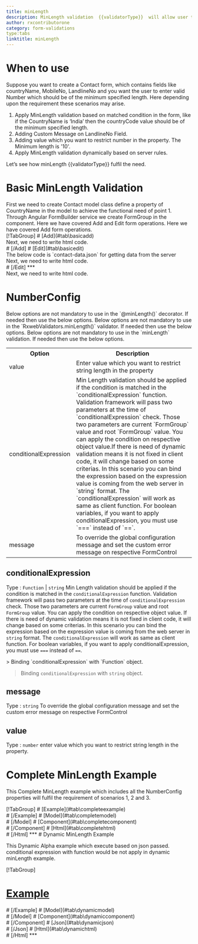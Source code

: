 ```yaml
---
title: minLength 
description: MinLength validation  {{validatorType}}  will allow user to enter the input length matching the minimum length value parameter.
author: rxcontributorone
category: form-validations
type:tabs
linktitle: minLength
---
```

# When to use
Suppose you want to create a Contact form, which contains fields like countryName, MobileNo, LandlineNo and you want the user to enter valid  Number which should be of the minimum specified length. Here depending upon the requirement these scenarios may arise.
<ol class='showHideElement'>
<li>Apply MinLength validation based on matched condition in the form, like if the CountryName is ‘India’ then the countryCode value  should be of the minimum specified length.</li>
<li>Adding Custom Message on LandlineNo Field.</li>
<li>Adding value which you want to restrict number in the property. The Minimum length is '10'. </li>
<data-scope scope="['decorator','validator']">
<li>Apply MinLength validation dynamically based on server rules.</li>
</data-scope>
</ol>
Let’s see how minLength {{validatorType}} fulfil the need.

# Basic MinLength Validation

<data-scope scope="['decorator','template-driven-directives','template-driven-decorators']">
First we need to create Contact model class define a property of CountryName in the model to achieve the functional need of point 1.
<div component="app-code" key="minLength-add-model"></div> 
</data-scope>
Through Angular FormBuilder service we create FormGroup in the component.
<data-scope scope="['decorator']">
Here we have covered Add and Edit form operations. 
</data-scope>

<data-scope scope="['validator','template-driven-directives','template-driven-decorators']">
Here we have covered Add form operations. 
</data-scope> 

<data-scope scope="['decorator']">
<div component="app-tabs" key="basic-operations"></div>
[!TabGroup]
# [Add](#tab\basicadd)
<div component="app-code" key="minLength-add-component"></div> 
Next, we need to write html code.
<div component="app-code" key="minLength-add-html"></div> 
<div component="app-example-runner" ref-component="app-minLength-add"></div>
# [/Add]
# [Edit](#tab\basicedit)
<div component="app-code" key="minLength-edit-component"></div> 
The below code is `contact-data.json` for getting data from the server
<div component="app-code" key="minLength-edit-json"></div> 
Next, we need to write html code.
<div component="app-code" key="minLength-edit-html"></div> 
<div component="app-example-runner" ref-component="app-minLength-edit"></div>
# [/Edit]
***
</data-scope>

<data-scope scope="['validator','template-driven-directives','template-driven-decorators']">
<div component="app-code" key="minLength-add-component"></div> 
Next, we need to write html code.
<div component="app-code" key="minLength-add-html"></div> 
<div component="app-example-runner" ref-component="app-minLength-add"></div>
</data-scope>

# NumberConfig 

<data-scope scope="['decorator']">
Below options are not mandatory to use in the `@minLength()` decorator. If needed then use the below options.
</data-scope>

<data-scope scope="['validator']">
Below options are not mandatory to use in the `RxwebValidators.minLength()` validator. If needed then use the below options.
</data-scope>

<data-scope scope="['template-driven-directives','template-driven-decorators']">
Below options are not mandatory to use in the `minLength` validation. If needed then use the below options.
</data-scope>

<table class="table table-bordered table-striped showHideElement">
<tr><th>Option</th><th>Description</th></tr>
<tr><td><a (click)='scrollTo("#value")' title="value">value</a></td><td>Enter value which you want to restrict string length in the property</td></tr>
<tr><td><a  (click)='scrollTo("#conditionalExpression")' title="conditionalExpression">conditionalExpression</a></td><td>Min Length validation should be applied if the condition is matched in the `conditionalExpression` function. Validation framework will pass two parameters at the time of `conditionalExpression` check. Those two parameters are current `FormGroup` value and root `FormGroup` value. You can apply the condition on respective object value.If there is need of dynamic validation means it is not fixed in client code, it will change based on some criterias. In this scenario you can bind the expression based on the expression value is coming from the web server in `string` format. The `conditionalExpression` will work as same as client function. For boolean variables, if you want to apply conditionalExpression, you must use `===` instead of `==`.</td></tr>
<tr><td><a  (click)='scrollTo("#message")' title="message">message</a></td><td>To override the global configuration message and set the custom error message on respective FormControl</td></tr>
</table>

## conditionalExpression 
Type :  `Function`  |  `string` 
Min Length validation should be applied if the condition is matched in the `conditionalExpression` function. Validation framework will pass two parameters at the time of `conditionalExpression` check. Those two parameters are current `FormGroup` value and root `FormGroup` value. You can apply the condition on respective object value.
If there is need of dynamic validation means it is not fixed in client code, it will change based on some criterias. In this scenario you can bind the expression based on the expression value is coming from the web server in `string` format. The `conditionalExpression` will work as same as client function. For boolean variables, if you want to apply conditionalExpression, you must use `===` instead of `==`.

<data-scope scope="['validator','decorator']">
> Binding `conditionalExpression` with `Function` object.
<div component="app-code" key="minLength-conditionalExpressionExampleFunction-model"></div> 
</data-scope>

> Binding `conditionalExpression` with `string` object.
<div component="app-code" key="minLength-conditionalExpressionExampleString-model"></div> 

<div component="app-example-runner" ref-component="app-minLength-conditionalExpression" title="minLength {{validatorType}} with conditionalExpression" key="conditionalExpression"></div>

## message 
Type :  `string` 
To override the global configuration message and set the custom error message on respective FormControl

<div component="app-code" key="minLength-messageExample-model"></div> 
<div component="app-example-runner" ref-component="app-minLength-message" title="minLength {{validatorType}} with message" key="message"></div>

## value 
Type :  `number` 
enter value which you want to restrict string length in the property.

<div component="app-code" key="minLength-valueExample-model"></div> 
<div component="app-example-runner" ref-component="app-minLength-value" title="minLength {{validatorType}} with value" key="value"></div>

# Complete MinLength Example

This Complete MinLength example which includes all the NumberConfig properties will fulfil the requirement of scenarios 1, 2 and 3.

<div component="app-tabs" key="complete"></div>
[!TabGroup]
# [Example](#tab\completeexample)
<div component="app-example-runner" ref-component="app-minLength-complete"></div>
# [/Example]
<data-scope scope="['decorator','template-driven-directives','template-driven-decorators']">
# [Model](#tab\completemodel)
<div component="app-code" key="minLength-complete-model"></div> 
# [/Model]
</data-scope>
# [Component](#tab\completecomponent)
<div component="app-code" key="minLength-complete-component"></div> 
# [/Component]
# [Html](#tab\completehtml)
<div component="app-code" key="minLength-complete-html"></div> 
# [/Html]
***

<data-scope scope="['decorator','validator']">
# Dynamic MinLength Example

This Dynamic Alpha example which execute based on json passed. conditional expression with function would be not apply in dynamic minLength example. 

<div component="app-tabs" key="dynamic"></div>

[!TabGroup]
# [Example](#tab\dynamicexample)
<div component="app-example-runner" ref-component="app-minLength-dynamic"></div>
# [/Example]
<data-scope scope="['decorator']">
# [Model](#tab\dynamicmodel)
<div component="app-code" key="minLength-dynamic-model"></div>
# [/Model]
</data-scope>
# [Component](#tab\dynamiccomponent)
<div component="app-code" key="minLength-dynamic-component"></div>
# [/Component]
# [Json](#tab\dynamicjson)
<div component="app-code" key="minLength-dynamic-json"></div>
# [/Json]
# [Html](#tab\dynamichtml)
<div component="app-code" key="minLength-dynamic-html"></div> 
# [/Html]
***
</data-scope>
